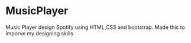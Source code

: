 # MusicPlayer

Music Player design Spotify using HTML,CSS and bootstrap. Made this to imporve my designing skills
